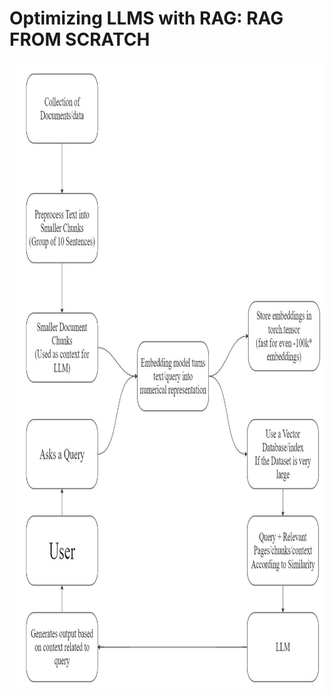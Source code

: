 # Optimizing LLMS with RAG: RAG FROM SCRATCH

<p align="center">
  <img src="RAG.jpg" alt="Basic working" width="700" height="1000">
</p>
